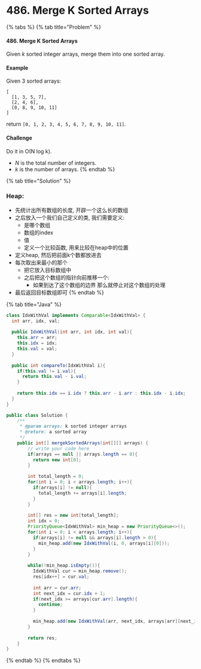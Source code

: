 # 486. Merge K Sorted Arrays

{% tabs %}
{% tab title="Problem" %}
#### 486. Merge K Sorted Arrays

Given _k_ sorted integer arrays, merge them into one sorted array.

#### Example

Given 3 sorted arrays:

```text
[
  [1, 3, 5, 7],
  [2, 4, 6],
  [0, 8, 9, 10, 11]
]
```

return `[0, 1, 2, 3, 4, 5, 6, 7, 8, 9, 10, 11]`.

#### Challenge

Do it in O\(N log k\).

* _N_ is the total number of integers.
* _k_ is the number of arrays.
{% endtab %}

{% tab title="Solution" %}
### Heap:

* 先统计出所有数组的长度, 开辟一个这么长的数组
* 之后放入一个我们自己定义的类, 我们需要定义:
  * 是哪个数组
  * 数组的index
  * 值
  * 定义一个比较函数, 用来比较在heap中的位置
* 定义heap, 然后把前面k个数都放进去
* 每次取出来最小的那个
  * 把它放入目标数组中
  * 之后把这个数组的指针向前推移一个:
    * 如果到达了这个数组的边界 那么就停止对这个数组的处理
* 最后返回目标数组即可
{% endtab %}

{% tab title="Java" %}
```java
class IdxWithVal implements Comparable<IdxWithVal> {
  int arr, idx, val;
  
  public IdxWithVal(int arr, int idx, int val){
    this.arr = arr;
    this.idx = idx;
    this.val = val;
  }
  
  public int compareTo(IdxWithVal i){
    if(this.val != i.val){
      return this.val - i.val;
    }
    
    return this.idx == i.idx ? this.arr - i.arr : this.idx - i.idx;
  }
}

public class Solution {
    /**
     * @param arrays: k sorted integer arrays
     * @return: a sorted array
     */
    public int[] mergekSortedArrays(int[][] arrays) {
        // write your code here
        if(arrays == null || arrays.length == 0){
          return new int[0];
        }
        
        int total_length = 0;
        for(int i = 0; i < arrays.length; i++){
          if(arrays[i] != null){
            total_length += arrays[i].length;
          }
        }
        
        int[] res = new int[total_length];
        int idx = 0;
        PriorityQueue<IdxWithVal> min_heap = new PriorityQueue<>();
        for(int i = 0; i < arrays.length; i++){
          if(arrays[i] != null && arrays[i].length > 0){
            min_heap.add(new IdxWithVal(i, 0, arrays[i][0]));
          }
        }
        
        while(!min_heap.isEmpty()){
          IdxWithVal cur = min_heap.remove();
          res[idx++] = cur.val;
          
          int arr = cur.arr;
          int next_idx = cur.idx + 1;
          if(next_idx >= arrays[cur.arr].length){
            continue;
          }
          
          min_heap.add(new IdxWithVal(arr, next_idx, arrays[arr][next_idx]));
        }
        
        return res;
    }
}
```
{% endtab %}
{% endtabs %}

